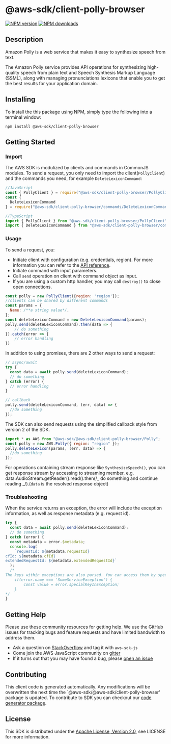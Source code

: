 # @aws-sdk/client-polly-browser

[![NPM version](https://img.shields.io/npm/v/@aws-sdk/client-polly-browser/preview.svg)](https://www.npmjs.com/package/@aws-sdk/client-polly-browser)
[![NPM downloads](https://img.shields.io/npm/dm/@aws-sdk/client-polly-browser.svg)](https://www.npmjs.com/package/@aws-sdk/client-polly-browser)

## Description

<p>Amazon Polly is a web service that makes it easy to synthesize speech from text.</p> <p>The Amazon Polly service provides API operations for synthesizing high-quality speech from plain text and Speech Synthesis Markup Language (SSML), along with managing pronunciations lexicons that enable you to get the best results for your application domain.</p>

## Installing

To install the this package using NPM, simply type the following into a terminal window:

```
npm install @aws-sdk/client-polly-browser
```

## Getting Started

### Import

The AWS SDK is modulized by clients and commands in CommonJS modules. To send a request, you only need to import the client(`PollyClient`) and the commands you need, for example `DeleteLexiconCommand`:

```javascript
//JavaScript
const { PollyClient } = require("@aws-sdk/client-polly-browser/PollyClient");
const {
  DeleteLexiconCommand
} = require("@aws-sdk/client-polly-browser/commands/DeleteLexiconCommand");
```

```javascript
//TypeScript
import { PollyClient } from "@aws-sdk/client-polly-browser/PollyClient";
import { DeleteLexiconCommand } from "@aws-sdk/client-polly-browser/commands/DeleteLexiconCommand";
```

### Usage

To send a request, you:

- Initiate client with configuration (e.g. credentials, region). For more information you can refer to the [API reference][].
- Initiate command with input parameters.
- Call `send` operation on client with command object as input.
- If you are using a custom http handler, you may call `destroy()` to close open connections.

```javascript
const polly = new PollyClient({region: 'region'});
//clients can be shared by different commands
const params = {
  Name: /**a string value*/,
};
const deleteLexiconCommand = new DeleteLexiconCommand(params);
polly.send(deleteLexiconCommand).then(data => {
    // do something
}).catch(error => {
    // error handling
})
```

In addition to using promises, there are 2 other ways to send a request:

```javascript
// async/await
try {
  const data = await polly.send(deleteLexiconCommand);
  // do something
} catch (error) {
  // error handling
}
```

```javascript
// callback
polly.send(deleteLexiconCommand, (err, data) => {
  //do something
});
```

The SDK can also send requests using the simplified callback style from version 2 of the SDK.

```javascript
import * as AWS from "@aws-sdk/@aws-sdk/client-polly-browser/Polly";
const polly = new AWS.Polly({ region: "region" });
polly.deleteLexicon(params, (err, data) => {
  //do something
});
```

For operations containing stream response like `SynthesizeSpeech()`, you can get response stream by accessing to streaming member. e.g. data.AudioStream.getReader().read().then(/_ do something and continue reading _/).(`data` is the resolved response object)

### Troubleshooting

When the service returns an exception, the error will include the exception information, as well as response metadata (e.g. request id).

```javascript
try {
  const data = await polly.send(deleteLexiconCommand);
  // do something
} catch (error) {
  const metadata = error.$metadata;
  console.log(
    `requestId: ${metadata.requestId}
cfId: ${metadata.cfId}
extendedRequestId: ${metadata.extendedRequestId}`
  );
  /*
The keys within exceptions are also parsed. You can access them by specifying exception names:
    if(error.name === 'SomeServiceException') {
        const value = error.specialKeyInException;
    }
*/
}
```

## Getting Help

Please use these community resources for getting help. We use the GitHub issues for tracking bugs and feature requests and have limited bandwidth to address them.

- Ask a question on [StackOverflow](https://stackoverflow.com/questions/tagged/aws-sdk-js) and tag it with `aws-sdk-js`
- Come join the AWS JavaScript community on [gitter](https://gitter.im/aws/aws-sdk-js-v3)
- If it turns out that you may have found a bug, please [open an issue](https://github.com/aws/aws-sdk-js-v3/issues)

## Contributing

This client code is generated automatically. Any modifications will be overwritten the next time the `@aws-sdk/@aws-sdk/client-polly-browser' package is updated. To contribute to SDK you can checkout our [code generator package][].

## License

This SDK is distributed under the
[Apache License, Version 2.0](http://www.apache.org/licenses/LICENSE-2.0),
see LICENSE for more information.

[code generator package]: https://github.com/aws/aws-sdk-js-v3/tree/master/packages/service-types-generator
[api reference]: https://docs.aws.amazon.com/AWSJavaScriptSDK/latest/
